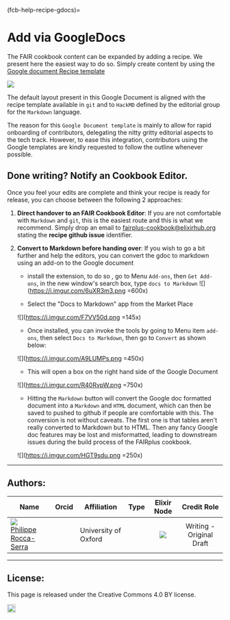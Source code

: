 (fcb-help-recipe-gdocs)=
# Add via GoogleDocs 


The FAIR cookbook content can be expanded by adding a recipe. We present here the easiest way to do so. Simply create content by using the [Google document Recipe template](https://docs.google.com/document/d/1C-cg1StazvPujky2SDatvMi26y7tzrbuT6xFQFS-6pw/edit#heading=h.7oww2z5yx16m)

![](https://i.imgur.com/3J0vm4q.png)


The default layout present in this Google Document is aligned with the recipe template available in `git` and to `HackMD` defined by the editorial group for the `Markdown` language.

The reason for this `Google Document template` is mainly to allow for rapid onboarding of contributors, delegating the nitty gritty editorial aspects to the tech track. However, to ease this integration, contributors using the Google templates are kindly requested to follow the outline whenever possible.

## Done writing? Notify an Cookbook Editor.

Once you feel your edits are complete and think your recipe is ready for release, you can choose between the following 2 approaches:

1. **Direct handover to an FAIR Cookbook Editor**:
If you are not comfortable with `Markdown` and `git`, this is the easiest route and this is what we recommend. Simply drop an email to [fairplus-cookbook@elixirhub.org](mailto:fairplus-cookbook@elixir-europe.org) stating the **recipe github issue** identifier.

2. **Convert to Markdown before handing over**:
If you wish to go a bit further and help the editors, you can convert the gdoc to markdown using an add-on to the Google document

    * install the extension, to do so , go to Menu `Add-ons`, then `Get Add-ons`, in the new window's search box, type `docs to Markdown`
     ![](https://i.imgur.com/6uXR3m3.png =600x)

    * Select the "Docs to Markdown" app from the Market Place

    ![](https://i.imgur.com/F7VV50d.png =145x)

    * Once installed, you can invoke the tools by going to Menu item `add-ons`, then select `Docs to Markdown`, then go to `Convert` as shown below:

    ![](https://i.imgur.com/A9LUMPs.png =450x)

    * This will open a box on the right hand side of the Google Document

    ![](https://i.imgur.com/R40RvpW.png =750x)

    * Hitting the `Markdown` button will convert the Google doc formatted document into a `Markdown` and `HTML` document, which can then be saved to pushed to github if people are comfortable with this. The conversion is not without caveats. The first one is that tables aren't really converted to Markdown but to HTML. Then any fancy Google doc features may be lost and misformatted, leading to downstream issues during the build process of the FAIRplus cookbook.

    ![](https://i.imgur.com/HGT9sdu.png =250x)
    
___
    
## Authors:

| Name                                                                                                                                                                            | Orcid                                                                                                         | Affiliation              | Type                                                                              |                                                              Elixir Node                                                              | Credit Role
|---------------------------------------------------------------------------------------------------------------------------------------------------------------------------------|---------------------------------------------------------------------------------------------------------------|--------------------------|-----------------------------------------------------------------------------------|:-------------------------------------------------------------------------------------------------------------------------------------:|:----------------:|
| <div class="firstCol"><a target="_blank" href='https://github.com/proccaserra'><img class='avatar-style' src='https://avatars.githubusercontent.com/proccaserra'></img><div class="d-block">Philippe Rocca-Serra</div></a>  </div>         | <a target="_blank" href='https://orcid.org/0000-0001-9853-5668'><i class='fab fa-orcid fa-2x text--orange'></i></a> | University of Oxford     | <i class="fas fa-graduation-cap fa-1x text--orange" alt="Academic"></i> | <img class='elixir-style' src='/the-fair-cookbook/_static/images/logo/Elixir/ELIXIR-UK.svg' ></img> | Writing - Original Draft |

___


## License:

This page is released under the Creative Commons 4.0 BY license.

<a href="https://creativecommons.org/licenses/by/4.0/"><img src="https://mirrors.creativecommons.org/presskit/buttons/80x15/png/by.png" height="20"/></a>





